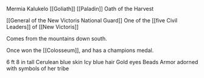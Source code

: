 Mermia Kalukelo
[[Goliath]]
[[Paladin]]
Oath of the Harvest

[[General of the New Victoris National Guard]]
One of the [[five Civil Leaders]] of [[New Victoris]]

Comes from the mountains down south.

Once won the [[Colosseum]], and has a champions medal. 

6 ft 8 in tall
Cerulean blue skin
Icy blue hair
Gold eyes
Beads
Armor adorned with symbols of her tribe